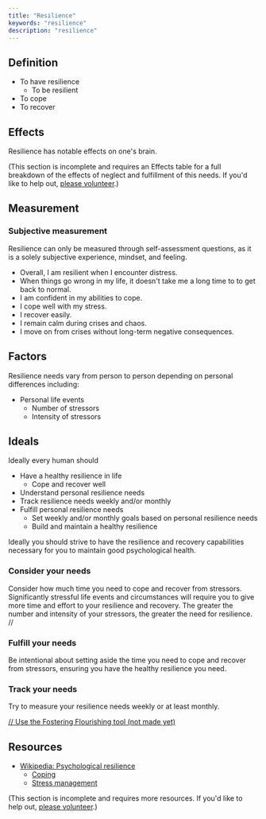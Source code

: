 ```yaml
---
title: "Resilience"
keywords: "resilience"
description: "resilience"
---
```


## Definition

- To have resilience
  - To be resilient
- To cope
- To recover

## Effects

Resilience has notable effects on one's brain.

(This section is incomplete and requires an Effects table for a full breakdown of the effects of neglect and fulfillment of this needs. If you'd like to help out, [please volunteer](https://docs.google.com/forms/d/e/1FAIpQLSefwCNdvxgpY6hQZ-FEnwmCHdZFOCD5WXwIMNeKmSDVSh9A2g/viewform?usp=pp_url&entry.1605531621=Resilience&entry.136454288=Effects).)

## Measurement

### Subjective measurement

Resilience can only be measured through self-assessment questions, as it is a solely subjective experience, mindset, and feeling.

- Overall, I am resilient when I encounter distress.
- When things go wrong in my life, it doesn't take me a long time to to get back to normal.
- I am confident in my abilities to cope.
- I cope well with my stress.
- I recover easily.
- I remain calm during crises and chaos.
- I move on from crises without long-term negative consequences.

## Factors

Resilience needs vary from person to person depending on personal differences including:

- Personal life events
  - Number of stressors
  - Intensity of stressors

## Ideals

Ideally every human should

- Have a healthy resilience in life
  - Cope and recover well
- Understand personal resilience needs
- Track resilience needs weekly and/or monthly
- Fulfill personal resilience needs
  - Set weekly and/or monthly goals based on personal resilience needs
  - Build and maintain a healthy resilience

Ideally you should strive to have the resilience and recovery capabilities necessary for you to maintain good psychological health.

### Consider your needs

Consider how much time you need to cope and recover from stressors. Significantly stressful life events and circumstances will require you to give more time and effort to your resilience and recovery. The greater the number and intensity of your stressors, the greater the need for resilience. //

### Fulfill your needs

Be intentional about setting aside the time you need to cope and recover from stressors, ensuring you have the healthy resilience you need.

### Track your needs

Try to measure your resilience needs weekly or at least monthly.

[// Use the Fostering Flourishing tool (not made yet)](#/)

## Resources

- [Wikipedia: Psychological resilience](https://en.wikipedia.org/wiki/Psychological_resilience)
  - [Coping](https://en.wikipedia.org/wiki/Coping_%28psychology%29)
  - [Stress management](https://en.wikipedia.org/wiki/Stress_management)

(This section is incomplete and requires more resources. If you'd like to help out, [please volunteer](https://docs.google.com/forms/d/e/1FAIpQLSefwCNdvxgpY6hQZ-FEnwmCHdZFOCD5WXwIMNeKmSDVSh9A2g/viewform?usp=pp_url&entry.1605531621=Resilience&entry.136454288=Resources).)
